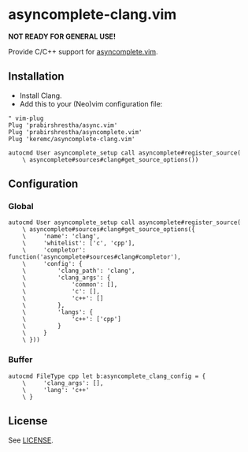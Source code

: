 # asyncomplete-clang.vim

**NOT READY FOR GENERAL USE!**

Provide C/C++ support for [asyncomplete.vim](https://github.com/prabirshrestha/asyncomplete.vim).

## Installation

* Install Clang.
* Add this to your (Neo)vim configuration file:

```vim
" vim-plug
Plug 'prabirshrestha/async.vim'
Plug 'prabirshrestha/asyncomplete.vim'
Plug 'keremc/asyncomplete-clang.vim'

autocmd User asyncomplete_setup call asyncomplete#register_source(
    \ asyncomplete#sources#clang#get_source_options())
```

## Configuration

### Global

```vim
autocmd User asyncomplete_setup call asyncomplete#register_source(
    \ asyncomplete#sources#clang#get_source_options({
    \     'name': 'clang',
    \     'whitelist': ['c', 'cpp'],
    \     'completor': function('asyncomplete#sources#clang#completor'),
    \     'config': {
    \         'clang_path': 'clang',
    \         'clang_args': {
    \             'common': [],
    \             'c': [],
    \             'c++': []
    \         },
    \         'langs': {
    \             'c++': ['cpp']
    \         }
    \     }
    \ }))
```

### Buffer

```vim
autocmd FileType cpp let b:asyncomplete_clang_config = {
    \     'clang_args': [],
    \     'lang': 'c++'
    \ }
```

## License

See [LICENSE](https://raw.githubusercontent.com/keremc/asyncomplete-clang.vim/master/LICENSE).
